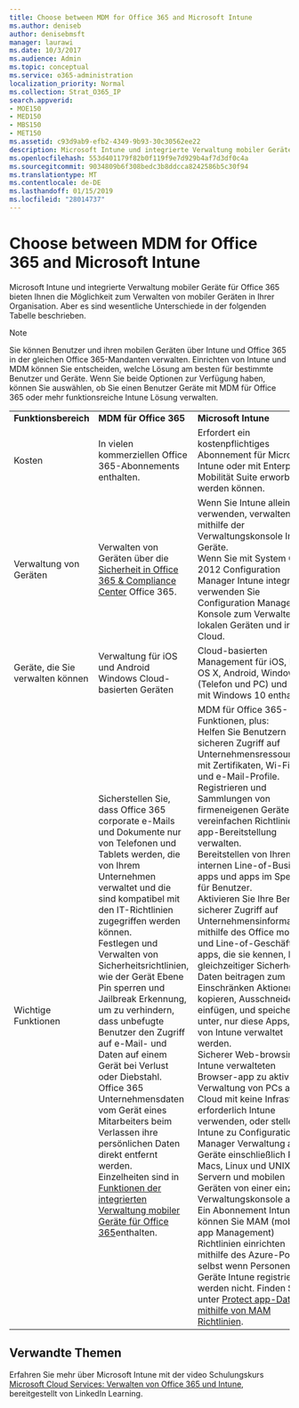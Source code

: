 ```yaml
---
title: Choose between MDM for Office 365 and Microsoft Intune
ms.author: deniseb
author: denisebmsft
manager: laurawi
ms.date: 10/3/2017
ms.audience: Admin
ms.topic: conceptual
ms.service: o365-administration
localization_priority: Normal
ms.collection: Strat_O365_IP
search.appverid:
- MOE150
- MED150
- MBS150
- MET150
ms.assetid: c93d9ab9-efb2-4349-9b93-30c30562ee22
description: Microsoft Intune und integrierte Verwaltung mobiler Geräte für Office 365 bieten Ihnen die Möglichkeit zum Verwalten von mobiler Geräten in Ihrer Organisation. Es gibt jedoch wichtige Unterschiede, in diesem Thema beschrieben.
ms.openlocfilehash: 553d401179f82b0f119f9e7d929b4af7d3df0c4a
ms.sourcegitcommit: 9034809b6f308bedc3b8ddcca8242586b5c30f94
ms.translationtype: MT
ms.contentlocale: de-DE
ms.lasthandoff: 01/15/2019
ms.locfileid: "28014737"
---
```

# <a name="choose-between-mdm-for-office-365-and-microsoft-intune"></a>Choose between MDM for Office 365 and Microsoft Intune

Microsoft Intune und integrierte Verwaltung mobiler Geräte für Office 365 bieten Ihnen die Möglichkeit zum Verwalten von mobiler Geräten in Ihrer Organisation. Aber es sind wesentliche Unterschiede in der folgenden Tabelle beschrieben.
  
> [!NOTE]
> Sie können Benutzer und ihren mobilen Geräten über Intune und Office 365 in der gleichen Office 365-Mandanten verwalten. Einrichten von Intune und MDM können Sie entscheiden, welche Lösung am besten für bestimmte Benutzer und Geräte. Wenn Sie beide Optionen zur Verfügung haben, können Sie auswählen, ob Sie einen Benutzer Geräte mit MDM für Office 365 oder mehr funktionsreiche Intune Lösung verwalten. 
  
||||
|:-----|:-----|:-----|
|**Funktionsbereich** <br/> |**MDM für Office 365** <br/> |**Microsoft Intune** <br/> |
|Kosten  <br/> |In vielen kommerziellen Office 365-Abonnements enthalten.  <br/> |Erfordert ein kostenpflichtiges Abonnement für Microsoft Intune oder mit Enterprise Mobilität Suite erworben werden können.  <br/> |
|Verwaltung von Geräten  <br/> |Verwalten von Geräten über die [Sicherheit in Office 365 &amp; Compliance Center](https://protection.office.com) Office 365.  <br/> |Wenn Sie Intune allein verwenden, verwalten Sie mithilfe der Verwaltungskonsole Intune Geräte.  <br/> Wenn Sie mit System Center 2012 Configuration Manager Intune integrieren, verwenden Sie Configuration Manager-Konsole zum Verwalten von lokalen Geräten und in der Cloud.  <br/> |
|Geräte, die Sie verwalten können  <br/> |Verwaltung für iOS und Android Windows Cloud-basierten Geräten  <br/> |Cloud-basierten Management für iOS, Mac OS X, Android, Windows 8.1 (Telefon und PC) und höher mit Windows 10 enthalten. <br/> |
|Wichtige Funktionen  <br/> |Sicherstellen Sie, dass Office 365 corporate e-Mails und Dokumente nur von Telefonen und Tablets werden, die von Ihrem Unternehmen verwaltet und die sind kompatibel mit den IT-Richtlinien zugegriffen werden können.  <br/> Festlegen und Verwalten von Sicherheitsrichtlinien, wie der Gerät Ebene Pin sperren und Jailbreak Erkennung, um zu verhindern, dass unbefugte Benutzer den Zugriff auf e-Mail- und Daten auf einem Gerät bei Verlust oder Diebstahl.  <br/> Office 365 Unternehmensdaten vom Gerät eines Mitarbeiters beim Verlassen ihre persönlichen Daten direkt entfernt werden.  <br/> Einzelheiten sind in [Funktionen der integrierten Verwaltung mobiler Geräte für Office 365](https://support.office.com/article/a1da44e5-7475-4992-be91-9ccec25905b0)enthalten.  <br/> |MDM für Office 365-Funktionen, plus:  <br/> Helfen Sie Benutzern sicheren Zugriff auf Unternehmensressourcen mit Zertifikaten, Wi-Fi, VPN und e-Mail-Profile.  <br/> Registrieren und Sammlungen von firmeneigenen Geräten vereinfachen Richtlinie und app-Bereitstellung verwalten.  <br/> Bereitstellen von Ihrem internen Line-of-Business-apps und apps im Speicher für Benutzer.  <br/> Aktivieren Sie Ihre Benutzer sicherer Zugriff auf Unternehmensinformationen mithilfe des Office mobile und Line-of-Geschäfts-apps, die sie kennen, bei gleichzeitiger Sicherheit Daten beitragen zum Einschränken Aktionen wie kopieren, Ausschneiden, einfügen, und speichern unter, nur diese Apps, die von Intune verwaltet werden.  <br/> Sicherer Web-browsing mit Intune verwalteten Browser-app zu aktivieren.  <br/> Verwaltung von PCs aus der Cloud mit keine Infrastruktur erforderlich Intune verwenden, oder stellen Sie Intune zu Configuration Manager Verwaltung aller Geräte einschließlich PCs, Macs, Linux und UNIX-Servern und mobilen Geräten von einer einzigen Verwaltungskonsole aus.  <br/> Ein Abonnement Intune können Sie MAM (mobile app Management) Richtlinien einrichten mithilfe des Azure-Portals, selbst wenn Personen Geräte Intune registriert werden nicht. Finden Sie unter [Protect app-Daten mithilfe von MAM Richtlinien](https://go.microsoft.com/fwlink/?LinkId=825439).<br/> |


## <a name="related-topics"></a>Verwandte Themen
   
Erfahren Sie mehr über Microsoft Intune mit der video Schulungskurs [Microsoft Cloud Services: Verwalten von Office 365 und Intune](https://support.office.com/article/c1224e20-3d49-4f40-99ee-fd0991880376.aspx), bereitgestellt von LinkedIn Learning.
  


